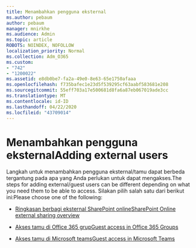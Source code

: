 ```yaml
---
title: Menambahkan pengguna eksternal
ms.author: pebaum
author: pebaum
manager: mnirkhe
ms.audience: Admin
ms.topic: article
ROBOTS: NOINDEX, NOFOLLOW
localization_priority: Normal
ms.collection: Adm_O365
ms.custom:
- "742"
- "1200022"
ms.assetid: e8db0be7-fa2a-49e0-8e63-65e1750afaaa
ms.openlocfilehash: f735bafec1e23d5f539295cf63aabf583681e208
ms.sourcegitcommit: 55eff703a17e500681d8fa6a87eb067019ade3cc
ms.translationtype: MT
ms.contentlocale: id-ID
ms.lasthandoff: 04/22/2020
ms.locfileid: "43709014"
---
```

# <a name="adding-external-users"></a><span data-ttu-id="e8778-102">Menambahkan pengguna eksternal</span><span class="sxs-lookup"><span data-stu-id="e8778-102">Adding external users</span></span>

<span data-ttu-id="e8778-103">Langkah untuk menambahkan pengguna eksternal/tamu dapat berbeda tergantung pada apa yang Anda perlukan untuk dapat mengakses.</span><span class="sxs-lookup"><span data-stu-id="e8778-103">The steps for adding external/guest users can be different depending on what you need them to be able to access.</span></span> <span data-ttu-id="e8778-104">Silakan pilih salah satu dari berikut ini:</span><span class="sxs-lookup"><span data-stu-id="e8778-104">Please choose one of the following:</span></span>
  
- [<span data-ttu-id="e8778-105">Ringkasan berbagi eksternal SharePoint online</span><span class="sxs-lookup"><span data-stu-id="e8778-105">SharePoint Online external sharing overview</span></span>](https://docs.microsoft.com/sharepoint/external-sharing-overview)

- [<span data-ttu-id="e8778-106">Akses tamu di Office 365 grup</span><span class="sxs-lookup"><span data-stu-id="e8778-106">Guest access in Office 365 Groups</span></span>](https://support.office.com/article/guest-access-in-office-365-groups-bfc7a840-868f-4fd6-a390-f347bf51aff6)

- [<span data-ttu-id="e8778-107">Akses tamu di Microsoft teams</span><span class="sxs-lookup"><span data-stu-id="e8778-107">Guest access in Microsoft Teams</span></span>](https://docs.microsoft.com/microsoftteams/guest-access-checklist)

